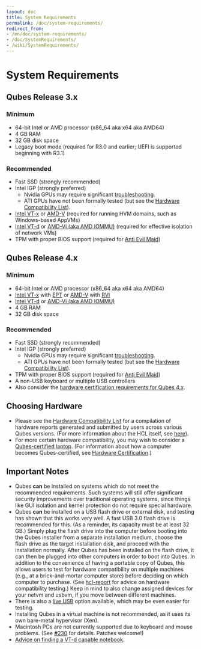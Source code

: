 ```yaml
---
layout: doc
title: System Requirements
permalink: /doc/system-requirements/
redirect_from:
- /en/doc/system-requirements/
- /doc/SystemRequirements/
- /wiki/SystemRequirements/
---
```


# System Requirements #

## Qubes Release 3.x ##

### Minimum ###

 * 64-bit Intel or AMD processor (x86\_64 aka x64 aka AMD64)
 * 4 GB RAM
 * 32 GB disk space
 * Legacy boot mode (required for R3.0 and earlier; UEFI is supported beginning
   with R3.1)

### Recommended ###

 * Fast SSD (strongly recommended)
 * Intel IGP (strongly preferred)
   * Nvidia GPUs may require significant [troubleshooting][nvidia].
   * ATI GPUs have not been formally tested (but see the [Hardware Compatibility
     List]).
 * [Intel VT-x] or [AMD-V] (required for running HVM domains, such as
   Windows-based AppVMs)
 * [Intel VT-d] or [AMD-Vi (aka AMD IOMMU)] (required for effective isolation of
   network VMs)
 * TPM with proper BIOS support (required for [Anti Evil Maid])

## Qubes Release 4.x ##

### Minimum ###

 * 64-bit Intel or AMD processor (x86\_64 aka x64 aka AMD64)
 * [Intel VT-x] with [EPT] or [AMD-V] with [RVI]
 * [Intel VT-d] or [AMD-Vi (aka AMD IOMMU)]
 * 4 GB RAM
 * 32 GB disk space

### Recommended ###

 * Fast SSD (strongly recommended)
 * Intel IGP (strongly preferred)
   * Nvidia GPUs may require significant [troubleshooting][nvidia].
   * ATI GPUs have not been formally tested (but see the [Hardware Compatibility
     List]).
 * TPM with proper BIOS support (required for [Anti Evil Maid])
 * A non-USB keyboard or multiple USB controllers
 * Also consider the [hardware certification requirements for Qubes 4.x].

## Choosing Hardware ##

 * Please see the [Hardware Compatibility List] for a compilation of
   hardware reports generated and submitted by users across various Qubes
   versions. (For more information about the HCL itself, see [here][hcl-doc]).
 * For more certain hardware compatibility, you may wish to consider a
   [Qubes-certified laptop]. (For information about how a computer becomes
   Qubes-certified, see [Hardware Certification].)

## Important Notes ##

 * Qubes **can** be installed on systems which do not meet the recommended
   requirements. Such systems will still offer significant security
   improvements over traditional operating systems, since things like GUI
   isolation and kernel protection do not require special hardware.
 * Qubes **can** be installed on a USB flash drive or external disk, and testing
   has shown that this works very well. A fast USB 3.0 flash drive is
   recommended for this. (As a reminder, its capacity must be at least 32 GB.)
   Simply plug the flash drive into the computer before booting into the Qubes
   installer from a separate installation medium, choose the flash drive as the
   target installation disk, and proceed with the installation normally. After
   Qubes has been installed on the flash drive, it can then be plugged into
   other computers in order to boot into Qubes. In addition to the convenience
   of having a portable copy of Qubes, this allows users to test for hardware
   compatibility on multiple machines (e.g., at a brick-and-mortar computer
   store) before deciding on which computer to purchase. (See [hcl-report] for
   advice on hardware compatibility testing.) Keep in mind to also change
   assigned devices for your netvm and usbvm, if you move between different
   machines.
 * There is also a [live USB] option available, which may be even easier for
   testing.
 * Installing Qubes in a virtual machine is not recommended, as it uses its own
   bare-metal hypervisor (Xen).
 * Macintosh PCs are not currently supported due to keyboard and mouse problems.
   (See [#230] for details. Patches welcome!)
 * [Advice on finding a VT-d capable notebook][vt-d-notebook].


[nvidia]: /doc/install-nvidia-driver/
[hardware certification requirements for Qubes 4.x]: /news/2016/07/21/new-hw-certification-for-q4/
[Hardware Certification]: /doc/hardware/#hardware-certification
[Hardware Compatibility List]: /hcl/
[hcl-doc]: /doc/hcl/
[hcl-report]: /doc/hcl/#generating-and-submitting-new-reports
[Anti Evil Maid]: /doc/anti-evil-maid/
[Qubes-certified laptop]: /doc/hardware/#qubes-certified-laptops
[live USB]: /doc/live-usb/
[#230]: https://github.com/QubesOS/qubes-issues/issues/230
[vt-d-notebook]: https://groups.google.com/d/msg/qubes-users/Sz0Nuhi4N0o/ZtpJdoc0OY8J
[Intel VT-x]: https://en.wikipedia.org/wiki/X86_virtualization#Intel_virtualization_.28VT-x.29
[AMD-V]: https://en.wikipedia.org/wiki/X86_virtualization#AMD_virtualization_.28AMD-V.29
[Intel VT-d]: https://en.wikipedia.org/wiki/X86_virtualization#Intel-VT-d
[AMD-Vi (aka AMD IOMMU)]: https://en.wikipedia.org/wiki/X86_virtualization#I.2FO_MMU_virtualization_.28AMD-Vi_and_Intel_VT-d.29
[EPT]: https://en.wikipedia.org/wiki/Second_Level_Address_Translation#Extended_Page_Tables
[RVI]: https://en.wikipedia.org/wiki/Second_Level_Address_Translation#Rapid_Virtualization_Indexing

